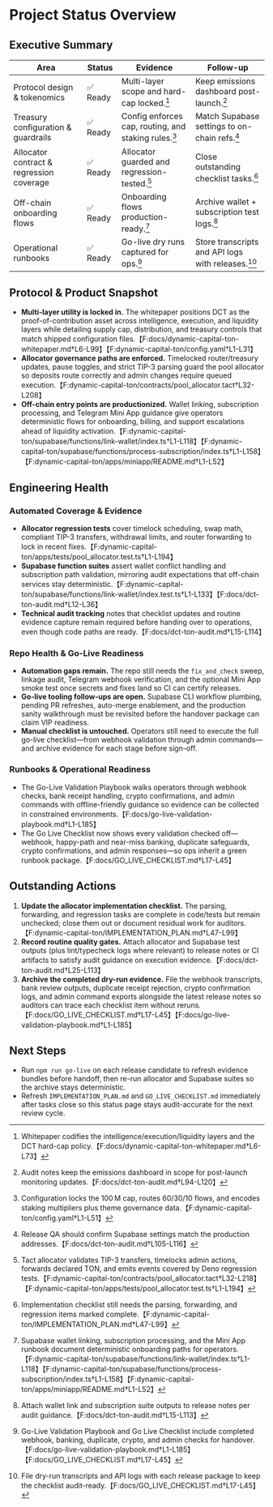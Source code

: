 # Project Status Overview

## Executive Summary

<!-- deno-fmt-ignore -->
| Area | Status | Evidence | Follow-up |
| --- | --- | --- | --- |
| Protocol design & tokenomics | ✅ Ready | Multi-layer scope and hard-cap locked.[^proto-evidence] | Keep emissions dashboard post-launch.[^proto-followup] |
| Treasury configuration & guardrails | ✅ Ready | Config enforces cap, routing, and staking rules.[^treasury-evidence] | Match Supabase settings to on-chain refs.[^treasury-followup] |
| Allocator contract & regression coverage | ✅ Ready | Allocator guarded and regression-tested.[^allocator-evidence] | Close outstanding checklist tasks.[^allocator-followup] |
| Off-chain onboarding flows | ✅ Ready | Onboarding flows production-ready.[^offchain-evidence] | Archive wallet + subscription test logs.[^offchain-followup] |
| Operational runbooks | ✅ Ready | Go-live dry runs captured for ops.[^runbook-evidence] | Store transcripts and API logs with releases.[^runbook-followup] |

[^proto-evidence]: Whitepaper codifies the intelligence/execution/liquidity
    layers and the DCT hard-cap
    policy.【F:docs/dynamic-capital-ton-whitepaper.md†L6-L73】

[^proto-followup]: Audit notes keep the emissions dashboard in scope for
    post-launch monitoring updates.【F:docs/dct-ton-audit.md†L94-L120】

[^treasury-evidence]: Configuration locks the 100 M cap, routes 60/30/10 flows,
    and encodes staking multipliers plus theme governance
    data.【F:dynamic-capital-ton/config.yaml†L1-L51】

[^treasury-followup]: Release QA should confirm Supabase settings match the
    production addresses.【F:docs/dct-ton-audit.md†L105-L116】

[^allocator-evidence]: Tact allocator validates TIP-3 transfers, timelocks admin
    actions, forwards declared TON, and emits events covered by Deno regression
    tests.【F:dynamic-capital-ton/contracts/pool_allocator.tact†L32-L218】【F:dynamic-capital-ton/apps/tests/pool_allocator.test.ts†L1-L194】

[^allocator-followup]: Implementation checklist still needs the parsing,
    forwarding, and regression items marked
    complete.【F:dynamic-capital-ton/IMPLEMENTATION_PLAN.md†L47-L99】

[^offchain-evidence]: Supabase wallet linking, subscription processing, and the
    Mini App runbook document deterministic onboarding paths for
    operators.【F:dynamic-capital-ton/supabase/functions/link-wallet/index.ts†L1-L118】【F:dynamic-capital-ton/supabase/functions/process-subscription/index.ts†L1-L158】【F:dynamic-capital-ton/apps/miniapp/README.md†L1-L52】

[^offchain-followup]: Attach wallet link and subscription suite outputs to
    release notes per audit guidance.【F:docs/dct-ton-audit.md†L15-L113】

[^runbook-evidence]: Go-Live Validation Playbook and Go Live Checklist include
    completed webhook, banking, duplicate, crypto, and admin checks for
    handover.【F:docs/go-live-validation-playbook.md†L1-L185】【F:docs/GO_LIVE_CHECKLIST.md†L17-L45】

[^runbook-followup]: File dry-run transcripts and API logs with each release
    package to keep the checklist
    audit-ready.【F:docs/GO_LIVE_CHECKLIST.md†L17-L45】

## Protocol & Product Snapshot

- **Multi-layer utility is locked in.** The whitepaper positions DCT as the
  proof-of-contribution asset across intelligence, execution, and liquidity
  layers while detailing supply cap, distribution, and treasury controls that
  match shipped configuration
  files.【F:docs/dynamic-capital-ton-whitepaper.md†L6-L99】【F:dynamic-capital-ton/config.yaml†L1-L31】
- **Allocator governance paths are enforced.** Timelocked router/treasury
  updates, pause toggles, and strict TIP-3 parsing guard the pool allocator so
  deposits route correctly and admin changes require queued
  execution.【F:dynamic-capital-ton/contracts/pool_allocator.tact†L32-L208】
- **Off-chain entry points are productionized.** Wallet linking, subscription
  processing, and Telegram Mini App guidance give operators deterministic flows
  for onboarding, billing, and support escalations ahead of liquidity
  activation.【F:dynamic-capital-ton/supabase/functions/link-wallet/index.ts†L1-L118】【F:dynamic-capital-ton/supabase/functions/process-subscription/index.ts†L1-L158】【F:dynamic-capital-ton/apps/miniapp/README.md†L1-L52】

## Engineering Health

### Automated Coverage & Evidence

- **Allocator regression tests** cover timelock scheduling, swap math, compliant
  TIP-3 transfers, withdrawal limits, and router forwarding to lock in recent
  fixes.【F:dynamic-capital-ton/apps/tests/pool_allocator.test.ts†L1-L194】
- **Supabase function suites** assert wallet conflict handling and subscription
  path validation, mirroring audit expectations that off-chain services stay
  deterministic.【F:dynamic-capital-ton/supabase/functions/link-wallet/index.test.ts†L1-L133】【F:docs/dct-ton-audit.md†L12-L36】
- **Technical audit tracking** notes that checklist updates and routine evidence
  capture remain required before handing over to operations, even though code
  paths are ready.【F:docs/dct-ton-audit.md†L15-L114】

### Repo Health & Go-Live Readiness

- **Automation gaps remain.** The repo still needs the `fix_and_check` sweep,
  linkage audit, Telegram webhook verification, and the optional Mini App smoke
  test once secrets and fixes land so CI can certify releases.
- **Go-live tooling follow-ups are open.** Supabase CLI workflow plumbing,
  pending PR refreshes, auto-merge enablement, and the production sanity
  walkthrough must be revisited before the handover package can claim VIP
  readiness.
- **Manual checklist is untouched.** Operators still need to execute the full
  go-live checklist—from webhook validation through admin commands—and archive
  evidence for each stage before sign-off.

### Runbooks & Operational Readiness

- The Go-Live Validation Playbook walks operators through webhook checks, bank
  receipt handling, crypto confirmations, and admin commands with
  offline-friendly guidance so evidence can be collected in constrained
  environments.【F:docs/go-live-validation-playbook.md†L1-L185】
- The Go Live Checklist now shows every validation checked off—webhook,
  happy-path and near-miss banking, duplicate safeguards, crypto confirmations,
  and admin responses—so ops inherit a green runbook
  package.【F:docs/GO_LIVE_CHECKLIST.md†L17-L45】

## Outstanding Actions

1. **Update the allocator implementation checklist.** The parsing, forwarding,
   and regression tasks are complete in code/tests but remain unchecked; close
   them out or document residual work for
   auditors.【F:dynamic-capital-ton/IMPLEMENTATION_PLAN.md†L47-L99】
2. **Record routine quality gates.** Attach allocator and Supabase test outputs
   (plus lint/typecheck logs where relevant) to release notes or CI artifacts to
   satisfy audit guidance on execution
   evidence.【F:docs/dct-ton-audit.md†L25-L113】
3. **Archive the completed dry-run evidence.** File the webhook transcripts,
   bank review outputs, duplicate receipt rejection, crypto confirmation logs,
   and admin command exports alongside the latest release notes so auditors can
   trace each checklist item without
   reruns.【F:docs/GO_LIVE_CHECKLIST.md†L17-L45】【F:docs/go-live-validation-playbook.md†L1-L185】

## Next Steps

- Run `npm run go-live` on each release candidate to refresh evidence bundles
  before handoff, then re-run allocator and Supabase suites so the archive stays
  deterministic.
- Refresh `IMPLEMENTATION_PLAN.md` and `GO_LIVE_CHECKLIST.md` immediately after
  tasks close so this status page stays audit-accurate for the next review
  cycle.
